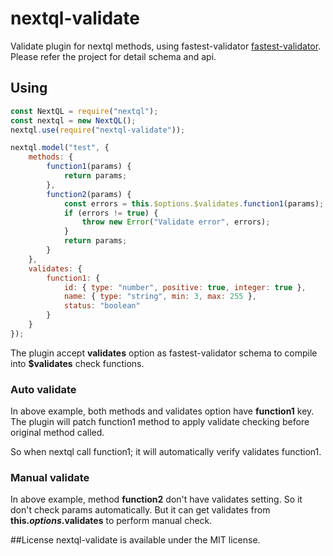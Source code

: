 # nextql-validate
Validate plugin for nextql methods, using fastest-validator [fastest-validator](https://github.com/icebob/fastest-validator). Please refer the project for detail schema and api.

## Using

```js
const NextQL = require("nextql");
const nextql = new NextQL();
nextql.use(require("nextql-validate"));

nextql.model("test", {
	methods: {
		function1(params) {
			return params;
		},
		function2(params) {
			const errors = this.$options.$validates.function1(params);
			if (errors != true) {
				throw new Error("Validate error", errors);
			}
			return params;
		}
	},
	validates: {
		function1: {
			id: { type: "number", positive: true, integer: true },
			name: { type: "string", min: 3, max: 255 },
			status: "boolean"
		}
	}
});
```
The plugin accept **validates** option as fastest-validator schema to compile into **$validates** check functions.

### Auto validate
In above example, both methods and validates option have **function1** key. The plugin will patch function1 method to apply validate checking before original method called.

So when nextql call function1; it will automatically verify validates function1.

### Manual validate
In above example, method **function2** don't have validates setting. So it don't check params automatically. But it can get validates from **this.$options.$validates** to perform manual check.


##License
nextql-validate is available under the MIT license.



